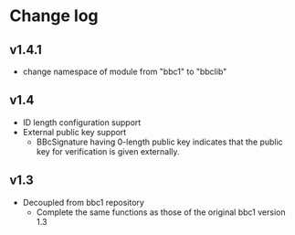 Change log
======

## v1.4.1
* change namespace of module from "bbc1" to "bbclib"

## v1.4
* ID length configuration support
* External public key support
  * BBcSignature having 0-length public key indicates that the public key for verification is given externally.

## v1.3
* Decoupled from bbc1 repository
  * Complete the same functions as those of the original bbc1 version 1.3
